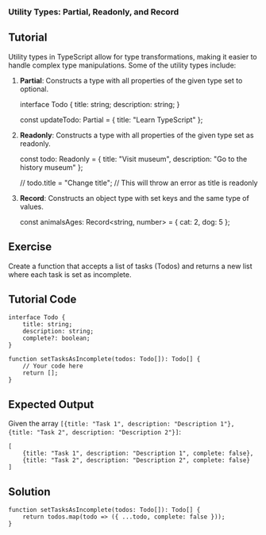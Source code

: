 ### Utility Types: Partial, Readonly, and Record

Tutorial
-------
Utility types in TypeScript allow for type transformations, making it easier to handle complex type manipulations. Some of the utility types include:

1. **Partial**: Constructs a type with all properties of the given type set to optional.

    interface Todo {
        title: string;
        description: string;
    }
    
    const updateTodo: Partial<Todo> = {
        title: "Learn TypeScript"
    };

2. **Readonly**: Constructs a type with all properties of the given type set as readonly.

    const todo: Readonly<Todo> = {
        title: "Visit museum",
        description: "Go to the history museum"
    };
    
    // todo.title = "Change title";  // This will throw an error as title is readonly

3. **Record**: Constructs an object type with set keys and the same type of values.

    const animalsAges: Record<string, number> = {
        cat: 2,
        dog: 5
    };

Exercise
-------
Create a function that accepts a list of tasks (Todos) and returns a new list where each task is set as incomplete.

Tutorial Code
-------
    interface Todo {
        title: string;
        description: string;
        complete?: boolean;
    }
    
    function setTasksAsIncomplete(todos: Todo[]): Todo[] {
        // Your code here
        return [];
    }

Expected Output
-------
Given the array `[{title: "Task 1", description: "Description 1"}, {title: "Task 2", description: "Description 2"}]`:

    [
        {title: "Task 1", description: "Description 1", complete: false},
        {title: "Task 2", description: "Description 2", complete: false}
    ]

Solution
-------
    function setTasksAsIncomplete(todos: Todo[]): Todo[] {
        return todos.map(todo => ({ ...todo, complete: false }));
    }
